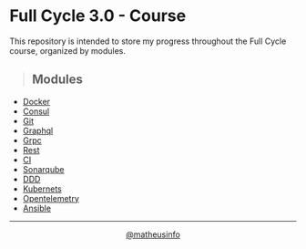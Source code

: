 # **Full Cycle 3.0 - Course**

This repository is intended to store my progress throughout the Full Cycle course, organized by modules.

> ## Modules

* <a href="https://github.com/matheusinfo/full-cycle/tree/master/modules/consul">Docker</a>
* <a href="https://github.com/matheusinfo/full-cycle/tree/master/modules/docker">Consul</a>
* <a href="https://github.com/matheusinfo/full-cycle/tree/master/modules/git">Git</a>
* <a href="https://github.com/matheusinfo/full-cycle/tree/master/modules/graphql">Graphql</a>
* <a href="https://github.com/matheusinfo/full-cycle/tree/master/modules/grpc">Grpc</a>
* <a href="https://github.com/matheusinfo/full-cycle/tree/master/modules/rest">Rest</a>
* <a href="https://github.com/matheusinfo/full-cycle/tree/master/modules/ci">CI</a>
* <a href="https://github.com/matheusinfo/full-cycle/tree/master/modules/sonarqube">Sonarqube</a>
* <a href="https://github.com/matheusinfo/full-cycle/tree/master/modules/ddd">DDD</a>
* <a href="https://github.com/matheusinfo/full-cycle/tree/master/modules/kubernets">Kubernets</a>
* <a href="https://github.com/matheusinfo/full-cycle/tree/master/modules/opentelemetry">Opentelemetry</a>
* <a href="https://github.com/matheusinfo/full-cycle/tree/master/modules/ansible">Ansible</a>

---

<div align="center">
  <a href="https://github.com/matheusinfo">@matheusinfo</a>
</div>